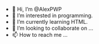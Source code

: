 - 👋 Hi, I’m @AlexPWP
- 👀 I’m interested in programming. 
- 🌱 I’m currently learning HTML.
- 💞️ I’m looking to collaborate on ...
- 📫 How to reach me ...

<!---
AlexPWP/AlexPWP is a ✨ special ✨ repository because its `README.md` (this file) appears on your GitHub profile.
You can click the Preview link to take a look at your changes.
--->
